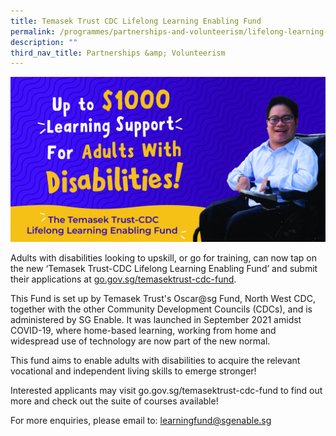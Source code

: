 ```yaml
---
title: Temasek Trust CDC Lifelong Learning Enabling Fund
permalink: /programmes/partnerships-and-volunteerism/lifelong-learning-enabling-fund/
description: ""
third_nav_title: Partnerships &amp; Volunteerism
---
```

![](/images/Programmes/Partnership%20&amp;%20Volunteerism/Temasek%20Trust%20CDC%20Lifelong%20Learning.jpg)

Adults with disabilities looking to upskill, or go for training, can now tap on the new ‘Temasek Trust-CDC Lifelong Learning Enabling Fund’ and submit their applications at [go.gov.sg/temasektrust-cdc-fund](go.gov.sg/temasektrust-cdc-fund).  
 
This Fund is set up by Temasek Trust's&nbsp;Oscar@sg Fund, North West CDC, together with the other Community Development Councils (CDCs), and is administered by SG Enable. It was launched in September 2021 amidst COVID-19, where home-based learning, working from home and widespread use of technology are now part of the new normal.  
  
This fund aims to enable adults with disabilities to acquire the relevant vocational and independent living skills to emerge stronger!  
  
Interested applicants may visit go.gov.sg/temasektrust-cdc-fund to find out more and check out the suite of courses available!  
  
For more enquiries, please email to: learningfund@sgenable.sg